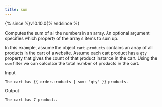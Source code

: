 ```yaml
---
title: sum
---
```


{% since %}v10.10.0{% endsince %}

Computes the sum of all the numbers in an array.
An optional argument specifies which property of the array's items to sum up.

In this example, assume the object `cart.products` contains an array of all products in the cart of a website.
Assume each cart product has a `qty` property that gives the count of that product instance in the cart.
Using the `sum` filter we can calculate the total number of products in the cart.

Input
```liquid
The cart has {{ order.products | sum: "qty" }} products.
```

Output
```text
The cart has 7 products.
```
